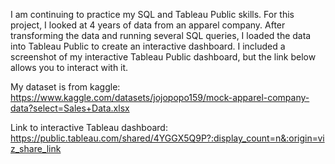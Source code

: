 I am continuing to practice my SQL and Tableau Public skills. For this project, I looked at 4 years of data from an apparel company. 
After transforming the data and running several SQL queries, I loaded the data into Tableau Public to create an interactive dashboard.
I included a screenshot of my interactive Tableau Public dashboard, but the link below allows you to interact with it.

My dataset is from kaggle: https://www.kaggle.com/datasets/jojopopo159/mock-apparel-company-data?select=Sales+Data.xlsx

Link to interactive Tableau dashboard: https://public.tableau.com/shared/4YGGX5Q9P?:display_count=n&:origin=viz_share_link
